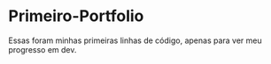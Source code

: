 # Primeiro-Portfolio
Essas foram minhas primeiras linhas de código, apenas para ver meu progresso em dev. 
